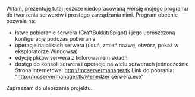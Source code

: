 Witam,
prezentuję tutaj jeszcze niedopracowaną wersję mojego programu do tworzenia serwerów i prostego zarządzania nimi.
Program obecnie pozwala na:
- łatwe pobieranie serwera (CraftBukkit/Spigot) i jego uproszczoną konfigurację podczas pobierania
- operacje na plikach serwera (usuń, zmień nazwę, otwórz, pokaż w eksploratorze Windowsa)
- edycję plików serwera z kolorowaniem składni
- dostęp do konsoli serwera i operacje na wielu serwerach jednocześnie
Strona internetowa: http://mcservermanager.tk
Link do pobrania: "http://mcservermanager.tk/Menedżer serwera.exe"
 
Zapraszam do ulepszania projektu.
